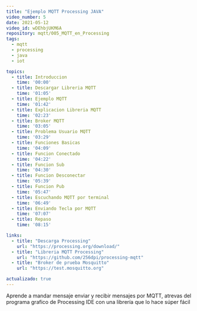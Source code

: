 ```yaml
---
title: "Ejemplo MQTT Processing JAVA"
video_number: 5
date: 2021-05-12
video_id: wDEhbjUKM6A
repository: mqtt/005_MQTT_en_Processing
tags:
  - mqtt
  - processing
  - java
  - iot

topics:
  - title: Introduccion
    time: '00:00'
  - title: Descargar Libreria MQTT
    time: '01:05'
  - title: Ejemplo MQTT
    time: '01:42'
  - title: Explicacion Libreria MQTT
    time: '02:23'
  - title: Broker MQTT
    time: '03:05'
  - title: Problema Usuario MQTT
    time: '03:29'
  - title: Funciones Basicas
    time: '04:09'
  - title: Funcion Conectado
    time: '04:22'
  - title: Funcion Sub
    time: '04:30'
  - title: Funcion Desconectar
    time: '05:39'
  - title: Funcion Pub
    time: '05:47'
  - title: Escuchando MQTT por terminal
    time: '06:49'
  - title: Enviando Tecla por MQTT
    time: '07:07'
  - title: Repaso
    time: '08:15'

links:
  - title: "Descarga Processing"
    url: "https://processing.org/download/"
  - title: "Libreria MQTT Processing"
    url: "https://github.com/256dpi/processing-mqtt"
  - title: "Broker de prueba Mosquitto"
    url: "https://test.mosquitto.org"

actualizado: true
---
```


Aprende a mandar mensaje enviar y recibir mensajes por MQTT, atrevas del programa grafico de Processing IDE con una librería que lo hace súper fácil
